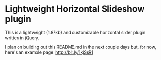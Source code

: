 Lightweight Horizontal Slideshow plugin
===================

This is a lightweight (1.87kb) and customizable horizontal slider plugin written in jQuery.

I plan on building out this README.md in the next couple days but, for now, here's an example page: http://bit.ly/1kjSsR1
